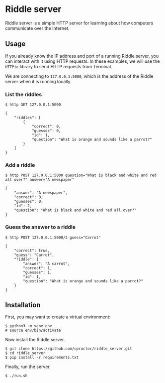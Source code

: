 # Riddle server

Riddle server is a simple HTTP server for learning about how computers
communicate over the Internet. 

## Usage

If you already know the IP address and port of a running Riddle server, you can
interact with it using HTTP requests. In these examples, we will use the
`HTTPie` library to send HTTP requests from Terminal.

We are connecting to `127.0.0.1:5000`, which is the address of the Riddle server
when it is running locally.

### List the riddles
```
$ http GET 127.0.0.1:5000 

{
    "riddles": [
        {
            "correct": 0,
            "guesses": 0,
            "id": 1,
            "question": "What is orange and sounds like a parrot?"
        }
    ]
}
```

### Add a riddle

```
$ http POST 127.0.0.1:5000 question="What is black and white and red all over?" answer="A newspaper"

{
    "answer": "A newspaper",
    "correct": 0,
    "guesses": 0,
    "id": 2,
    "question": "What is black and white and red all over?"
}
```

### Guess the answer to a riddle

```
$ http POST 127.0.0.1:5000/2 guess="Carrot"

{
    "correct": true,
    "guess": "Carrot",
    "riddle": {
        "answer": "A carrot",
        "correct": 1,
        "guesses": 1,
        "id": 1,
        "question": "What is orange and sounds like a parrot?"
    }
}
```


## Installation

First, you may want to create a virtual environment:

```
$ python3 -m venv env 
# source env/bin/activate
```

Now install the Riddle server.

```
$ git clone https://github.com/cproctor/riddle_server.git
$ cd riddle_server
$ pip install -r requirements.txt
```

Finally, run the server.

```
$ ./run.sh
```

